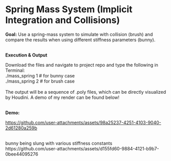 # Spring Mass System (Implicit Integration and Collisions)

**Goal:** Use a spring-mass system to simulate with collision (brush) and compare the results when using different stiffness parameters (bunny).<br />
<br />

**Execution & Output**

Download the files and navigate to project repo and type the following in Terminal: <br />
./mass_spring 1    # for bunny case <br />
./mass_spring 2    # for brush case <br />
<br />
The output will be a sequence of .poly files, which can be directly visualized by Houdini. A demo of my render can be found below!<br />
<br />

**Demo:** <br />


https://github.com/user-attachments/assets/98a25237-4251-4103-9040-2d61280a259b



<br />
bunny being slung with various stiffness constants
<br />
https://github.com/user-attachments/assets/d155fd60-9884-4121-b9b7-0bee44095276

